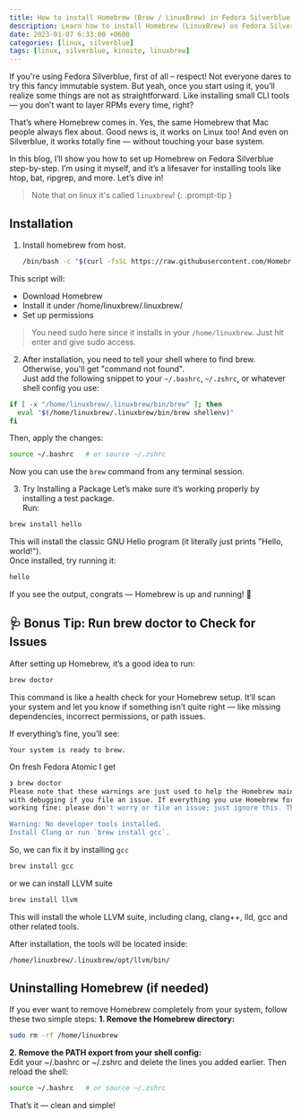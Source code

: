 ```yaml
---
title: How to install Homebrew (Brew / LinuxBrew) in Fedora Silverblue & Kinoite
description: Learn how to install Homebrew (LinuxBrew) on Fedora Silverblue & Kinoite using a container-friendly approach.
date: 2023-01-07 6:33:00 +0600
categories: [linux, silverblue]
tags: [linux, silverblue, kinoite, linuxbrew]
---
```


If you're using Fedora Silverblue, first of all – respect! Not everyone dares to try this fancy immutable system. But yeah, once you start using it, you’ll realize some things are not as straightforward. Like installing small CLI tools — you don’t want to layer RPMs every time, right?

That’s where Homebrew comes in. Yes, the same Homebrew that Mac people always flex about. Good news is, it works on Linux too! And even on Silverblue, it works totally fine — without touching your base system.

In this blog, I’ll show you how to set up Homebrew on Fedora Silverblue step-by-step. I’m using it myself, and it’s a lifesaver for installing tools like htop, bat, ripgrep, and more. Let’s dive in!

> Note that on linux it's called `linuxbrew`!
{: .prompt-tip }

## Installation

1. Install homebrew from host.
   ```sh
   /bin/bash -c "$(curl -fsSL https://raw.githubusercontent.com/Homebrew/install/HEAD/install.sh)"
   ```
This script will:
- Download Homebrew
- Install it under /home/linuxbrew/.linuxbrew/
- Set up permissions
> You need sudo here since it installs in your `/home/linuxbrew`. Just hit enter and give sudo access.   
   
2. After installation, you need to tell your shell where to find brew. Otherwise, you'll get "command not found".  
Just add the following snippet to your `~/.bashrc`, `~/.zshrc`, or whatever shell config you use:
```sh
if [ -x "/home/linuxbrew/.linuxbrew/bin/brew" ]; then
  eval "$(/home/linuxbrew/.linuxbrew/bin/brew shellenv)"
fi
```
Then, apply the changes:
```sh
source ~/.bashrc   # or source ~/.zshrc
```
Now you can use the `brew` command from any terminal session.
    
3. Try Installing a Package
Let’s make sure it’s working properly by installing a test package.  
Run:
```sh
brew install hello
```
This will install the classic GNU Hello program (it literally just prints "Hello, world!").  
Once installed, try running it:
```sh
hello
```
If you see the output, congrats — Homebrew is up and running! 🎉

## 🩺 Bonus Tip: Run brew doctor to Check for Issues
After setting up Homebrew, it’s a good idea to run:
```sh
brew doctor
```
This command is like a health check for your Homebrew setup. It’ll scan your system and let you know if something isn’t quite right — like missing dependencies, incorrect permissions, or path issues.

If everything’s fine, you’ll see:
```
Your system is ready to brew.
```

On fresh Fedora Atomic I get
```sh
❯ brew doctor
Please note that these warnings are just used to help the Homebrew maintainers
with debugging if you file an issue. If everything you use Homebrew for is
working fine: please don't worry or file an issue; just ignore this. Thanks!

Warning: No developer tools installed.
Install Clang or run `brew install gcc`.
```

So, we can fix it by installing `gcc`
```sh
brew install gcc
```
or we can install LLVM suite
```sh
brew install llvm
```
This will install the whole LLVM suite, including clang, clang++, lld, gcc and other related tools.

After installation, the tools will be located inside:
```sh
/home/linuxbrew/.linuxbrew/opt/llvm/bin/
```
   
## Uninstalling Homebrew (if needed)
If you ever want to remove Homebrew completely from your system, follow these two simple steps:
**1. Remove the Homebrew directory:**
```sh
sudo rm -rf /home/linuxbrew
```
**2. Remove the PATH export from your shell config:**  
Edit your ~/.bashrc or ~/.zshrc and delete the lines you added earlier. Then reload the shell:
```sh
source ~/.bashrc   # or source ~/.zshrc
```
That’s it — clean and simple!